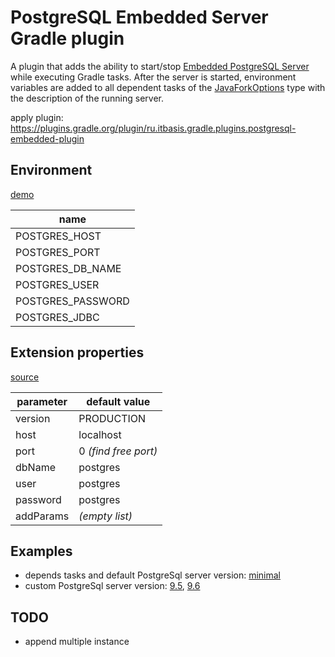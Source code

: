 # PostgreSQL Embedded Server Gradle plugin

A plugin that adds the ability to start/stop [Embedded PostgreSQL Server](https://github.com/yandex-qatools/postgresql-embedded) while executing Gradle tasks.
After the server is started, environment variables are added to all dependent tasks of the [JavaForkOptions](https://docs.gradle.org/current/javadoc/org/gradle/process/JavaForkOptions.html) type with the description of the running server.

apply plugin: https://plugins.gradle.org/plugin/ru.itbasis.gradle.plugins.postgresql-embedded-plugin

## Environment

[demo](src/test/resources/TestClass.java)

|name|
|---|
|POSTGRES_HOST
|POSTGRES_PORT
|POSTGRES_DB_NAME
|POSTGRES_USER
|POSTGRES_PASSWORD
|POSTGRES_JDBC

## Extension properties

[source](src/main/groovy/ru/itbasis/gradle/plugins/postgresql/PostgresqlExtension.groovy)

|parameter|default value|
|---|---|
|version|PRODUCTION
|host|localhost
|port|0 _(find free port)_|
|dbName|postgres
|user|postgres
|password|postgres
|addParams|_(empty list)_


## Examples

* depends tasks and default PostgreSql server version: [minimal](src/test/resources/version-default.gradle)
* custom PostgreSql server version: [9.5](src/test/resources/version-9.5.gradle), [9.6](src/test/resources/version-9.6.gradle)


## TODO

* append multiple instance
